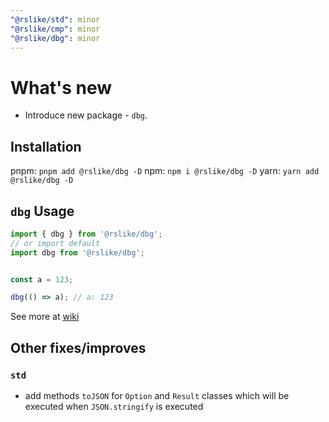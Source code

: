 ```yaml
---
"@rslike/std": minor
"@rslike/cmp": minor
"@rslike/dbg": minor
---
```


# What's new

- Introduce new package - `dbg`.

## Installation

pnpm:
`pnpm add @rslike/dbg -D`
npm:
`npm i @rslike/dbg -D`
yarn:
`yarn add @rslike/dbg -D`

## `dbg` Usage

```ts
import { dbg } from '@rslike/dbg';
// or import default
import dbg from '@rslike/dbg';


const a = 123;

dbg(() => a); // a: 123
```

See more at [wiki](https://github.com/vitalics/rslike/wiki/Debug)

## Other fixes/improves

### `std`

- add methods `toJSON` for `Option` and `Result` classes which will be executed when `JSON.stringify` is executed
